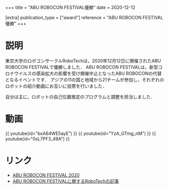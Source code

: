 +++
title = "ABU ROBOCON FESTIVAL優勝"
date = 2020-12-12

[extra]
publication_type = ["award"]
reference = "ABU ROBOCON FESTIVAL優勝"
+++

# 説明 

東京大学のロボコンサークルRoboTechは，2020年12月12日に開催されたABU ROBOCON FESTIVALで優勝しました．
ABU ROBOCON FESTIVALは，新型コロナウイルスの感染拡大の影響を受け開催中止となったABU ROBOCONの代替となるイベントです．
アジアの11の国と地域から21チームが参加し，それぞれのロボットの紹介動画にお互いに投票を行いました．

自分は主に，ロボットの自己位置推定のプログラムと調整を担当しました．

# 動画

{{ youtube(id="bxA64WE5ayE") }}
{{ youtube(id="YzA_GTmg_nM") }}
{{ youtube(id="0sL7PF3_49A") }}

# リンク

- [ABU ROBOCON FESTIVAL 2020](https://official-robocon.com/aburobofes.html)
- [ABU ROBOCON FESTIVALに関するRoboTechの記事](https://tuk.t.u-tokyo.ac.jp/robotech/2020-12-14ABU%20ROBOCON%20FESTIVAL%E3%81%A71%E4%BD%8D%E3%82%92%E3%81%84%E3%81%9F%E3%81%A0%E3%81%8D%E3%81%BE%E3%81%97%E3%81%9F%EF%BC%81/)

